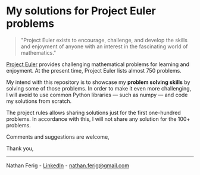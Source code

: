 # My solutions for Project Euler problems

> "Project Euler exists to encourage, challenge, and develop the skills and enjoyment of anyone with an interest in the fascinating world of mathematics."

[Project Euler](https://projecteuler.net/ "Project Euler") provides challenging mathematical problems for learning and enjoyment. At the present time, Project Euler lists almost 750 problems. 

My intend with this repository is to showcase my **problem solving skills** by solving some of those problems. In order to make it even more challenging, I will avoid to use common Python libraries — such as numpy — and code my solutions from scratch. 

The project rules allows sharing solutions just for the first one-hundred problems. In accordance with this, I will not share any solution for the 100+ problems.  

Comments and suggestions are welcome,

Thank you,

---

Nathan Ferig - [LinkedIn](https://www.linkedin.com/in/nathanferig/ "LinkedIn") - nathan.ferig@gmail.com
